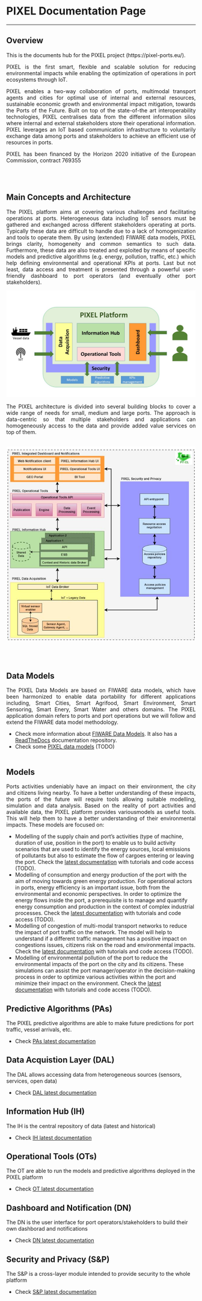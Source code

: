 # PIXEL Documentation Page 



---

## Overview
<div align="justify">
This is the documents hub for the PIXEL project (https://pixel-ports.eu/). 

PIXEL is the first smart, flexible and scalable solution for reducing environmental impacts while enabling the optimization of operations in port ecosystems through IoT.

PIXEL enables a two-way collaboration of ports, multimodal transport agents and cities for optimal use of internal and external resources, sustainable economic growth and environmental impact mitigation, towards the Ports of the Future. Built on top of the state-of-the art interoperability technologies, PIXEL centralises data from the different information silos where internal and external stakeholders store their operational information. PIXEL leverages an IoT based communication infrastructure to voluntarily exchange data among ports and stakeholders to achieve an efficient use of resources in ports.

PIXEL has been financed by the Horizon 2020 initiative of the European Commission, contract 769355  
</div>
<br/><br/>


## Main Concepts and Architecture

<div align="justify">
The PIXEL platform aims at covering various challenges and facilitating operations at ports. Heterogeneous data including IoT sensors must be gathered and exchanged across different stakeholders operating at ports. Typically these data are difficult to handle due to a lack of homogenization and tools to operate them. 
By using (extended) FIWARE data models, PIXEL brings clarity, homogeneity and common semantics to such data. Furthermore, these data are also treated and exploited by means of specific models and predictive algorithms (e.g. energy, pollution, traffic, etc.) which help defining environmental and operational KPIs at ports. Last but not least, data access and treatment is presented through a powerful user-friendly dashboard to port operators (and eventually other port stakeholders).
</div>

![PIXEL High-Level Modules](img/PIXEL_main_concepts.jpg)

<div align="justify">
The PIXEL architecture is divided into several building blocks to cover a wide range of needs for small, medium and large ports. The approach is data-centric so that multiple stakeholders and applications can homogeneously access to the data and provide added value services on top of them. 
</div>
<br/>

![PIXEL High-Level Modules](img/PIXEL_global_architecture.jpg)

<br/><br/>

## Data Models

<div align="justify">
The PIXEL Data Models are based on FIWARE data models, which have been harmonized to enable data portability for different applications including, Smart Cities, Smart Agrifood, Smart Environment, Smart Sensoring, Smart Enery, Smart Water and others domains. The PIXEL application domain refers to ports and port operations but we will follow and extend the FIWARE data model methodology.
</div>

   - Check more information about [FIWARE Data Models](https://www.fiware.org/developers/data-models/). It also has a [ReadTheDocs](https://fiware-datamodels.readthedocs.io/en/latest/) documentation repository.
   - Check some [PIXEL data models](https://pixel-ports.eu/) (TODO)
<br/><br/>


## Models

<div align="justify">
Ports activities undeniably have an impact on their environment, the city and citizens living nearby. To have a better understanding of these impacts, the ports of the future will require tools allowing suitable modelling, simulation and data analysis. Based on the reality of port activities and available data, the PIXEL platform provides variousmodels as useful tools. This will help them to have a better understanding of their environmental impacts. These models are focused on: 
</div>

  - Modelling of the supply chain and port’s activities (type of machine, duration of use, position in the port) to enable us to build activity scenarios that are used to identify the energy sources, local emissions of pollutants but also to estimate the flow of cargoes entering or leaving the port. Check the [latest documentation](https://pixel-ports.eu/) with tutorials and code access (TODO).
  - Modelling of consumption and energy production of the port with the aim of moving towards green energy production. For operational actors in ports, energy efficiency is an important issue, both from the environmental and economic perspectives. In order to optimize the energy flows inside the port, a prerequisite is to manage and quantify energy consumption and production in the context of complex industrial processes. Check the [latest documentation](https://pixel-ports.eu/) with tutorials and code access (TODO).
  - Modelling of congestion of multi-modal transport networks to reduce the impact of port traffic on the network. The model will help to understand if a different traffic management has a positive impact on congestions issues, citizens risk on the road and environmental impacts. Check the [latest documentation](https://pixel-ports.eu/) with tutorials and code access (TODO).
   - Modelling of environmental pollution of the port to reduce the environmental impacts of the port on the city and its citizens. These simulations can assist the port manager/operator in the decision-making process in order to optimize various activities within the port and minimize their impact on the environment. Check the [latest documentation](https://pixel-ports.eu/) with tutorials and code access (TODO). 


## Predictive Algorithms (PAs)

The PIXEL predictive algorithms are able to make future predictions for port traffic, vessel arrivals, etc. 

  - Check [PAs latest documentation](https://inter-iot.readthedocs.io/projects/intermeth/en/latest/)



## Data Acquistion Layer (DAL)

The DAL allows accessing data from heterogeneous sources (sensors, services, open data) 

  - Check [DAL latest documentation](https://inter-iot.readthedocs.io/projects/intermeth/en/latest/)



## Information Hub (IH)   

The IH is the central repository of data (latest and historical) 

  - Check [IH latest documentation](https://inter-iot.readthedocs.io/projects/interapi/en/latest/)


 
##  Operational Tools (OTs)

The OT are able to run the models and predictive algorithms deployed in the PIXEL platform 

  - Check [OT latest documentation](https://docs-hub-ot.readthedocs.io/)  
 
 
  
## Dashboard and Notification (DN)

The DN is the user interface for port operators/stakeholders to build their own dashborad and notifications  

  - Check [DN latest documentation](https://inter-iot.readthedocs.io/projects/gateway/en/latest/)



## Security and Privacy (S&P)

The S&P is a cross-layer module intended to provide security to the whole platform  

  - Check [S&P latest documentation](https://inter-iot.readthedocs.io/projects/gateway/en/latest/)


  

 
